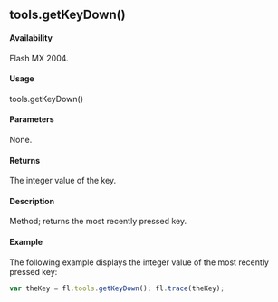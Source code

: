 ## tools.getKeyDown()

#### Availability

Flash MX 2004.

#### Usage

tools.getKeyDown()

#### Parameters

None.

#### Returns

The integer value of the key.

#### Description

Method; returns the most recently pressed key.

#### Example

The following example displays the integer value of the most recently pressed key:
```javascript
var theKey = fl.tools.getKeyDown(); fl.trace(theKey);
```